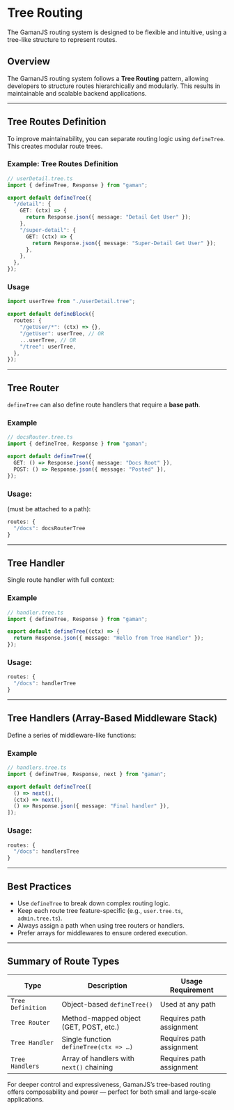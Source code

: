 # Tree Routing 

The GamanJS routing system is designed to be flexible and intuitive, using a tree-like structure to represent routes.

## Overview

The GamanJS routing system follows a **Tree Routing** pattern, allowing developers to structure routes hierarchically and modularly. This results in maintainable and scalable backend applications.

---

## Tree Routes Definition

To improve maintainability, you can separate routing logic using `defineTree`. This creates modular route trees.

### Example: Tree Routes Definition

```ts
// userDetail.tree.ts
import { defineTree, Response } from "gaman";

export default defineTree({
  "/detail": {
    GET: (ctx) => {
      return Response.json({ message: "Detail Get User" });
    },
    "/super-detail": {
      GET: (ctx) => {
        return Response.json({ message: "Super-Detail Get User" });
      },
    },
  },
});
```

### Usage

```ts
import userTree from "./userDetail.tree";

export default defineBlock({
  routes: {
    "/getUser/*": (ctx) => {},
    "/getUser": userTree, // OR
    ...userTree, // OR
    "/tree": userTree,
  },
});
```

---

## Tree Router

`defineTree` can also define route handlers that require a **base path**.

### Example

```ts
// docsRouter.tree.ts
import { defineTree, Response } from "gaman";

export default defineTree({
  GET: () => Response.json({ message: "Docs Root" }),
  POST: () => Response.json({ message: "Posted" }),
});
```

### Usage:

(must be attached to a path):

```ts
routes: {
  "/docs": docsRouterTree
}
```

---

## Tree Handler

Single route handler with full context:

### Example

```ts
// handler.tree.ts
import { defineTree, Response } from "gaman";

export default defineTree((ctx) => {
  return Response.json({ message: "Hello from Tree Handler" });
});
```

### Usage:

```ts
routes: {
  "/docs": handlerTree
}
```

---

## Tree Handlers (Array-Based Middleware Stack)

Define a series of middleware-like functions:

### Example

```ts
// handlers.tree.ts
import { defineTree, Response, next } from "gaman";

export default defineTree([
  () => next(),
  (ctx) => next(),
  () => Response.json({ message: "Final handler" }),
]);
```

### Usage:

```ts
routes: {
  "/docs": handlersTree
}
```

---

## Best Practices

- Use `defineTree` to break down complex routing logic.
- Keep each route tree feature-specific (e.g., `user.tree.ts`, `admin.tree.ts`).
- Always assign a path when using tree routers or handlers.
- Prefer arrays for middlewares to ensure ordered execution.

---

## Summary of Route Types

| Type              | Description                              | Usage Requirement        |
| ----------------- | ---------------------------------------- | ------------------------ |
| `Tree Definition` | Object-based `defineTree()`              | Used at any path         |
| `Tree Router`     | Method-mapped object (GET, POST, etc.)   | Requires path assignment |
| `Tree Handler`    | Single function `defineTree(ctx => …)`   | Requires path assignment |
| `Tree Handlers`   | Array of handlers with `next()` chaining | Requires path assignment |

For deeper control and expressiveness, GamanJS’s tree-based routing offers composability and power — perfect for both small and large-scale applications.